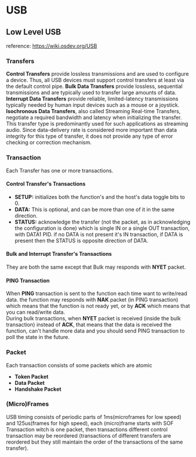 # USB
## Low Level USB
reference: https://wiki.osdev.org/USB 
### Transfers
**Control Transfers** provide lossless transmissions and are used to configure a device. Thus, all USB devices must support control transfers at least via the default control pipe.
**Bulk Data Transfers** provide lossless, sequential transmissions and are typically used to transfer large amounts of data.
**Interrupt Data Transfers** provide reliable, limited-latency transmissions typically needed by human input devices such as a mouse or a joystick.
**Isochronous Data Transfers**, also called Streaming Real-time Transfers, negotiate a required bandwidth and latency when initializing the transfer. This transfer type is predominantly used for such applications as streaming audio. Since data-delivery rate is considered more important than data integrity for this type of transfer, it does not provide any type of error checking or correction mechanism.
### Transaction
Each Transfer has one or more transactions.
#### Control Transfer's Transactions
  * **SETUP:** initializes both the function's and the host's data toggle bits to 0.
  * **DATA:** This is optional, and can be more than one of it in the same direction.
  * **STATUS:** acknowledge the transfer (not the packet, as in acknowledging the configuration is done) which is single IN or a single OUT transaction, with DATA1 PID. if no DATA is not present it's IN transaction, if DATA is present then the STATUS is opposite direction of DATA.
#### Bulk and Interrupt Transfer's Transactions
They are both the same except that Bulk may responds with **NYET** packet.

#### PING Transaction
When **PING** transaction is sent to the function each time want to write/read data. the function may responds with **NAK** packet (in PING transaction) which means that the function is not ready yet, or by **ACK** which means that you can read/write data.<br>
During bulk transactions, when **NYET** packet is received (inside the bulk transaction) instead of **ACK**, that means that the data is received the function, can't handle more data and you should send PING transaction to poll the state in the future.
### Packet
Each transaction consists of some packets which are atomic
* **Token Packet**
* **Data Packet**
* **Handshake Packet**

### (Micro)Frames
USB timing consists of periodic parts of 1ms(microframes for low speed) and 125us(frames for high speed), each (micro)frame starts with SOF Transaction witch is one packet, then transactions different control transaction may be reordered (transactions of different transfers are reordered but they still maintain the order of the transactions of the same transfer).